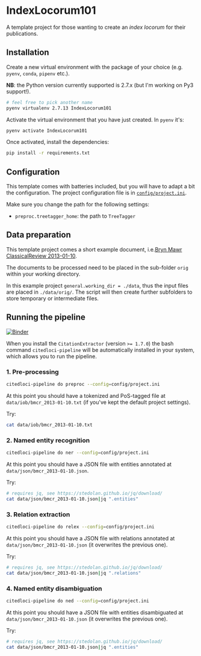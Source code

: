 # IndexLocorum101

A template project for those wanting to create an *index locorum* for their publications.

## Installation

Create a new virtual environment with the package of your choice (e.g. `pyenv`, `conda`, `pipenv` etc.).

**NB**: the Python version currently supported is 2.7.x (but I'm working on Py3 support!).

```bash
# feel free to pick another name
pyenv virtualenv 2.7.13 IndexLocorum101
```


Activate the virtual environment that you have just created. In `pyenv` it's:

```bash
pyenv activate IndexLocorum101
```

Once activated, install the dependencies:

```bash
pip install -r requirements.txt
```

## Configuration

This template comes with batteries included, but you will have to adapt a bit the configuration. The project configuration file is in [`config/project.ini`](config/project.ini).

Make sure you change the path for the following settings:
- `preproc.treetagger_home`: the path to `TreeTagger`

## Data preparation

This template project comes a short example document, i.e.[Bryn Mawr ClassicalReview 2013-01-10](http://bmcr.brynmawr.edu/2013/2013-01-10.html).

The documents to be processed need to be placed in the sub-folder `orig` within your working directory.

In this example project `general.working_dir = ./data`, thus the input files are placed in `./data/orig/`. The script will then create further subfolders to store temporary or intermediate files.

## Running the pipeline

[![Binder](https://mybinder.org/badge_logo.svg)](https://mybinder.org/v2/gh/mromanello/IndexLocorum101/master)

When you install the `CitationExtractor` (version `>= 1.7.0`) the bash command `citedloci-pipeline` will be automatically installed in your system, which allows you to run the pipeline.

### 1. Pre-processing

```bash
citedloci-pipeline do preproc --config=config/project.ini
```

At this point you should have a tokenized and PoS-tagged file at `data/iob/bmcr_2013-01-10.txt` (if you've kept the default project settings).

Try:

```bash
cat data/iob/bmcr_2013-01-10.txt
```

### 2. Named entity recognition

```bash
citedloci-pipeline do ner --config=config/project.ini
```

At this point you should have a JSON file with entities annotated at `data/json/bmcr_2013-01-10.json`.

Try:

```bash
# requires jq, see https://stedolan.github.io/jq/download/
cat data/json/bmcr_2013-01-10.json|jq ".entities"
```

### 3. Relation extraction

```bash
citedloci-pipeline do relex --config=config/project.ini
```

At this point you should have a JSON file with relations annotated at `data/json/bmcr_2013-01-10.json` (it overwrites the previous one).

Try:

```bash
# requires jq, see https://stedolan.github.io/jq/download/
cat data/json/bmcr_2013-01-10.json|jq ".relations"
```

### 4. Named entity disambiguation

```bash
citedloci-pipeline do ned --config=config/project.ini
```

At this point you should have a JSON file with entities disambiguated at `data/json/bmcr_2013-01-10.json` (it overwrites the previous one).

Try:

```bash
# requires jq, see https://stedolan.github.io/jq/download/
cat data/json/bmcr_2013-01-10.json|jq ".entities"
```
